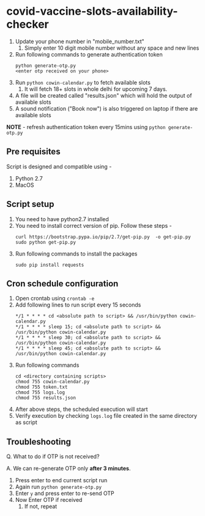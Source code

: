 # covid-vaccine-slots-availability-checker

1. Update your phone number in "mobile_number.txt"
   1. Simply enter 10 digit mobile number without any space and new lines
1. Run following commands to generate authentication token
    ```shell
    python generate-otp.py
    <enter otp received on your phone>
    ```
1. Run `python cowin-calendar.py` to fetch available slots
    1. It will fetch 18+ slots in whole delhi for upcoming 7 days.
1. A file will be created called "results.json" which will hold the output of available slots
1. A sound notification ("Book now") is also triggered on laptop if there are available slots

**NOTE** - refresh authentication token every 15mins using `python generate-otp.py`

## Pre requisites
Script is designed and compatible using - 
1. Python 2.7
1. MacOS

## Script setup
1. You need to have python2.7 installed
1. You need to install correct version of pip. Follow these steps - 
   ```shell
   curl https://bootstrap.pypa.io/pip/2.7/get-pip.py  -o get-pip.py
   sudo python get-pip.py
   ```
1. Run following commands to install the packages
   ```shell
   sudo pip install requests
   ```

## Cron schedule configuration

1. Open crontab using `crontab -e`
1. Add following lines to run script every 15 seconds
    ```shell
    */1 * * * * cd <absolute path to script> && /usr/bin/python cowin-calendar.py
    */1 * * * * sleep 15; cd <absolute path to script> && /usr/bin/python cowin-calendar.py
    */1 * * * * sleep 30; cd <absolute path to script> && /usr/bin/python cowin-calendar.py
    */1 * * * * sleep 45; cd <absolute path to script> && /usr/bin/python cowin-calendar.py
    ```
1. Run following commands
   ```shell
   cd <directory containing scripts>
   chmod 755 cowin-calendar.py
   chmod 755 token.txt
   chmod 755 logs.log
   chmod 755 results.json
   ```
1. After above steps, the scheduled execution will start
1. Verify execution by checking `logs.log` file created in the same directory as script

## Troubleshooting

Q. What to do if OTP is not received?

A. We can re-generate OTP only **after 3 minutes**.
   1. Press enter to end current script run
   1. Again run `python generate-otp.py`
   1. Enter `y` and press enter to re-send OTP
   1. Now Enter OTP if received
      1. If not, repeat